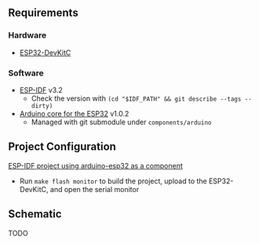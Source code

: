 ## Requirements

### Hardware

* [ESP32-DevKitC](https://www.espressif.com/en/products/hardware/esp32-devkitc/overview)

### Software

* [ESP-IDF](https://github.com/espressif/esp-idf) v3.2
    * Check the version with `(cd "$IDF_PATH" && git describe --tags --dirty)`
* [Arduino core for the ESP32](https://github.com/espressif/arduino-esp32) v1.0.2
    * Managed with git submodule under `components/arduino`

## Project Configuration

[ESP-IDF project using arduino-esp32 as a component](https://github.com/espressif/arduino-esp32/blob/master/docs/esp-idf_component.md)

* Run `make flash monitor` to build the project, upload to the ESP32-DevKitC, and open the serial monitor

## Schematic

TODO

